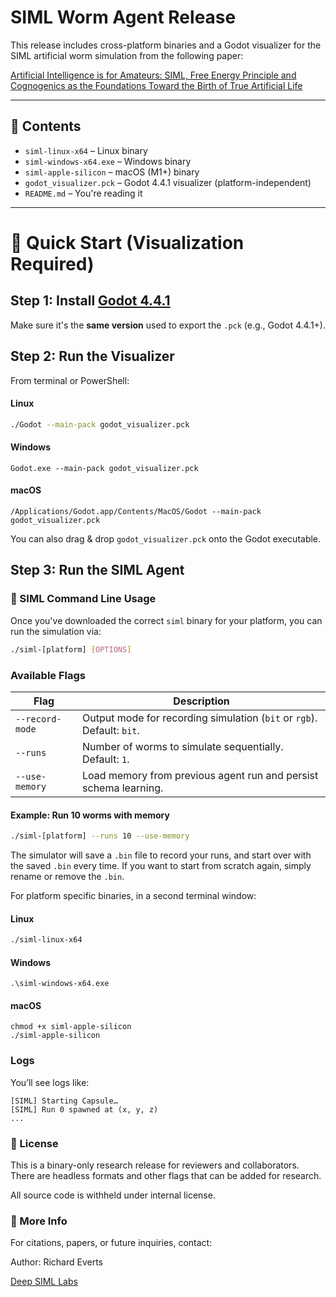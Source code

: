# SIML Worm Agent Release

This release includes cross-platform binaries and a Godot visualizer for the SIML artificial worm simulation from the following paper:

[Artificial Intelligence is for Amateurs: SIML, Free Energy Principle and Cognogenics as the Foundations Toward the Birth of True Artificial Life](https://www.siml.life/research/Artificial-Intelligence-is-for-Amateurs)

---

## 🐛 Contents

- `siml-linux-x64` – Linux binary
- `siml-windows-x64.exe` – Windows binary
- `siml-apple-silicon` – macOS (M1+) binary
- `godot_visualizer.pck` – Godot 4.4.1 visualizer (platform-independent)
- `README.md` – You're reading it

---

# 🚀 Quick Start (Visualization Required)

## Step 1: Install [Godot 4.4.1](https://godotengine.org/download)

Make sure it's the **same version** used to export the `.pck` (e.g., Godot 4.4.1+).

## Step 2: Run the Visualizer

From terminal or PowerShell:

#### Linux
```bash
./Godot --main-pack godot_visualizer.pck
```
#### Windows
```
Godot.exe --main-pack godot_visualizer.pck
```
#### macOS
```
/Applications/Godot.app/Contents/MacOS/Godot --main-pack godot_visualizer.pck
```
You can also drag & drop `godot_visualizer.pck` onto the Godot executable.

## Step 3: Run the SIML Agent

### 🧠 SIML Command Line Usage

Once you've downloaded the correct `siml` binary for your platform, you can run the simulation via:

```bash
./siml-[platform] [OPTIONS]
```

### Available Flags

| Flag               | Description                                                                 |
|--------------------|-----------------------------------------------------------------------------|
| `--record-mode`    | Output mode for recording simulation (`bit` or `rgb`). Default: `bit`.     |
| `--runs`           | Number of worms to simulate sequentially. Default: `1`.                    |
| `--use-memory`     | Load memory from previous agent run and persist schema learning.           |            |

#### Example: Run 10 worms with memory

```bash
./siml-[platform] --runs 10 --use-memory
```

The simulator will save a `.bin` file to record your runs, and start over with the saved `.bin` every time. If you want to start from scratch again, simply rename or remove the `.bin`. 

For platform specific binaries, in a second terminal window:

#### Linux
```bash
./siml-linux-x64
```
#### Windows
```
.\siml-windows-x64.exe
```
#### macOS
```
chmod +x siml-apple-silicon
./siml-apple-silicon
```

### Logs
You’ll see logs like:
```
[SIML] Starting Capsule…
[SIML] Run 0 spawned at (x, y, z)
...

```

### 📜 License

This is a binary-only research release for reviewers and collaborators. There are headless formats and other flags that can be added for research.

All source code is withheld under internal license.

### 🔗 More Info

For citations, papers, or future inquiries, contact:

Author: Richard Everts

[Deep SIML Labs](https://www.siml.life)